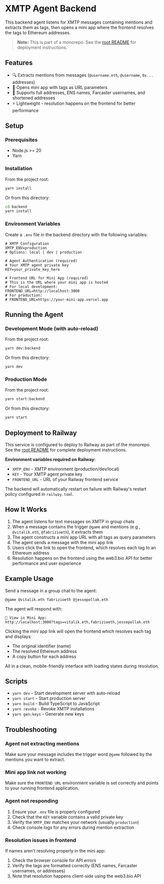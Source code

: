 # XMTP Agent Backend

This backend agent listens for XMTP messages containing mentions and extracts them as tags, then opens a mini app where the frontend resolves the tags to Ethereum addresses.

> **Note:** This is part of a monorepo. See the [root README](../README.md) for deployment instructions.

## Features

- 🔍 Extracts mentions from messages (`@username.eth`, `@username`, `0x...` addresses)
- 🚀 Opens mini app with tags as URL parameters
- 👥 Supports full addresses, ENS names, Farcaster usernames, and shortened addresses
- ⚡ Lightweight - resolution happens on the frontend for better performance

## Setup

### Prerequisites

- Node.js >= 20
- Yarn

### Installation

From the project root:
```bash
yarn install
```

Or from this directory:
```bash
cd backend
yarn install
```

### Environment Variables

Create a `.env` file in the backend directory with the following variables:

```env
# XMTP Configuration
XMTP_ENV=production
# Options: local | dev | production

# Agent Authentication (required)
# Your XMTP agent private key
KEY=your_private_key_here

# Frontend URL for Mini App (required)
# This is the URL where your mini app is hosted
# For local development:
FRONTEND_URL=http://localhost:3000
# For production:
# FRONTEND_URL=https://your-mini-app.vercel.app
```

## Running the Agent

### Development Mode (with auto-reload)

From the project root:
```bash
yarn dev:backend
```

Or from this directory:
```bash
yarn dev
```

### Production Mode

From the project root:
```bash
yarn start:backend
```

Or from this directory:
```bash
yarn start
```

## Deployment to Railway

This service is configured to deploy to Railway as part of the monorepo. See the [root README](../README.md) for complete deployment instructions.

**Environment variables required on Railway:**
- `XMTP_ENV` - XMTP environment (production/dev/local)
- `KEY` - Your XMTP agent private key
- `FRONTEND_URL` - URL of your Railway frontend service

The backend will automatically restart on failure with Railway's restart policy configured in `railway.toml`.

## How It Works

1. The agent listens for text messages on XMTP in group chats
2. When a message contains the trigger `@game` and mentions (e.g., `@vitalik.eth`, `@fabrizioeth`), it extracts them
3. The agent constructs a mini app URL with all tags as query parameters
4. The agent sends a message with the mini app link
5. Users click the link to open the frontend, which resolves each tag to an Ethereum address
6. Resolution happens on the frontend using the web3.bio API for better performance and user experience

## Example Usage

Send a message in a group chat to the agent:

```
@game @vitalik.eth fabrizioeth @jessepollak.eth
```

The agent will respond with:

```
🚀 View in Mini App:
http://localhost:3000?tags=vitalik.eth,fabrizioeth,jessepollak.eth
```

Clicking the mini app link will open the frontend which resolves each tag and displays:
- The original identifier (name)
- The resolved Ethereum address
- A copy button for each address

All in a clean, mobile-friendly interface with loading states during resolution.

## Scripts

- `yarn dev` - Start development server with auto-reload
- `yarn start` - Start production server
- `yarn build` - Build TypeScript to JavaScript
- `yarn revoke` - Revoke XMTP installations
- `yarn gen:keys` - Generate new keys

## Troubleshooting

### Agent not extracting mentions

Make sure your message includes the trigger word `@game` followed by the mentions you want to extract.

### Mini app link not working

Make sure the `FRONTEND_URL` environment variable is set correctly and points to your running frontend application.

### Agent not responding

1. Ensure your `.env` file is properly configured
2. Check that the `KEY` variable contains a valid private key
3. Verify the `XMTP_ENV` matches your network (usually `production`)
4. Check console logs for any errors during mention extraction

### Resolution issues in frontend

If names aren't resolving properly in the mini app:
1. Check the browser console for API errors
2. Verify the tags are formatted correctly (ENS names, Farcaster usernames, or addresses)
3. Note that resolution happens client-side using the web3.bio API

